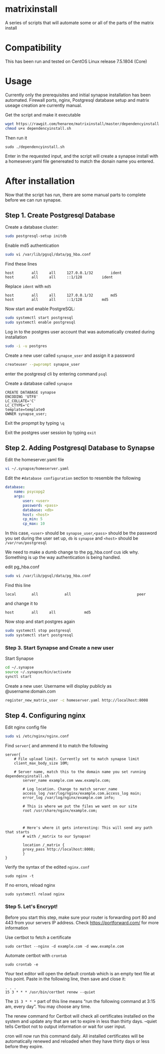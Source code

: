 # matrixinstall

A series of scripts that will automate some or all of the parts of the matrix install

# Compatibility

This has been run and tested on CentOS Linux release 7.5.1804 (Core)


# Usage

Currently only the prerequisites and initial synapse installation has been automated. Firewall ports, nginx, Postgresql database setup and matrix useage creation are currently manual.

Get the script and make it executable

```bash
wget https://rawgit.com/henaree/matrixinstall/master/dependencyinstall.sh
chmod u+x dependencyinstall.sh
```

Then run it

```
sudo ./dependencyinstall.sh
```

Enter in the requested input, and the script will create a synapse install with a homesever.yaml file genereated to match the donain name you entered.

# After installation

Now that the script has run, there are some manual parts to complete before we can run synapse.

## Step 1. Create Postgresql Database

Create a database cluster:

```bash
sudo postgresql-setup initdb
```

Enable md5 authentication

```bash
sudo vi /var/lib/pgsql/data/pg_hba.conf
```

Find these lines

```
host		all		all		127.0.0.1/32		ident
host		all		all		::1/128			ident
```

Replace ```ident``` with ```md5```

```
host		all		all		127.0.0.1/32		md5
host		all		all		::1/128			md5
```
Now start and enable PostgreSQL:

```bash
sudo systemctl start postgresql
sudo systemctl enable postgresql
```

Log in to the postgres user account that was automatically created during installation

```bash
sudo -i -u postgres
```

Create a new user called ```synapse_user``` and assign it a password

```bash
createuser --pwprompt synapse_user
```
enter the postgresql cli by entering command ```psql```

Create a database called ```synapse```

```postgresql
CREATE DATABASE synapse
ENCODING 'UTF8'
LC_COLLATE='C'
LC_CTYPE='C'
template=template0
OWNER synapse_user;
```

Exit the propmpt by typing ```\q```

Exit the postgres user session by typing ```exit```

## Step 2. Adding Postgresql Database to Synapse

Edit the homeserver.yaml file

```bash
vi ~/.synapse/homeserver.yaml
```

Edit the ```#database configuration``` section to resemble the following

```homeserver.yaml
database:
    name: psycopg2
    args:
        user: <user>
        password: <pass>
        database: <db>
        host: <host>
        cp_min: 5
        cp_max: 10
```
In this case, ```<user>``` should be ```synapse_user```,```<pass>``` should be the password you set during the user set up, ```db``` is ```synapse``` and ```<host>``` should be ```/var/run/postgresql```

We need to make a dumb change to the pg_hba.conf cus idk why. Something is up the way authentication is being handled.

edit pg_hba.conf

```bash
sudo vi /var/lib/pgsql/data/pg_hba.conf
```

Find this line

```
local   	all            all                              peer
```

and change it to

```
host		all		all				md5
```

Now stop and start postgres again

```bash
sudo systemctl stop postgresql
sudo systemctl start postgresql
```

### Step 3. Start Synapse and Create a new user

Start Synapse

```bash
cd ~/.synapse 
source ~/.synapse/bin/activate
synctl start
```

Create a new user. Username will display publicly as @username:domain.com

```bash
register_new_matrix_user -c homeserver.yaml http://localhost:8008
```
## Step 4. Configuring nginx

Edit nginx config file

```bash
sudo vi /etc/nginx/nginx.conf
```

Find ```server{``` and ammend it to match the following 

```
server{
	# File upload limit. Currently set to match synapse limit
	client_max_body_size 10M;
	
	# Server name, match this to the domain name you set running dependencyinstall.sh
      	server_name example.com www.example.com;

        # Log location. Change to match server_name
      	access_log /var/log/nginx/example.com.access_log main;
      	error_log /var/log/nginx/example.com info;

      	# This is where we put the files we want on our site
       	root /usr/share/nginx/example.com;



      	# Here's where it gets interesting: This will send any path that starts
      	# with /_matrix to our Synapse!

      	location /_matrix {
      	proxy_pass http://localhost:8008;
     	}
}
```

Verify the syntax of the edited ```nginx.conf```

```
sudo nginx -t
```

If no errors, reload nginx

```
sudo systemctl reload nginx
```

### Step 5. Let's Encrypt!

Before you start this step, make sure your router is forwarding port 80 and 443 from your servers IP address. Check https://portforward.com/ for more information

Use certbot to fetch a certificate

```
sudo certbot --nginx -d example.com -d www.example.com
```

Automate certbot with ```crontab```

```
sudo crontab -e
```

Your text editor will open the default crontab which is an empty text file at this point. Paste in the following line, then save and close it:

```
. . .
15 3 * * * /usr/bin/certbot renew --quiet
```

The ```15 3 * * *``` part of this line means “run the following command at 3:15 am, every day”. You may choose any time.

The renew command for Certbot will check all certificates installed on the system and update any that are set to expire in less than thirty days. –quiet tells Certbot not to output information or wait for user input.

cron will now run this command daily. All installed certificates will be automatically renewed and reloaded when they have thirty days or less before they expire.


